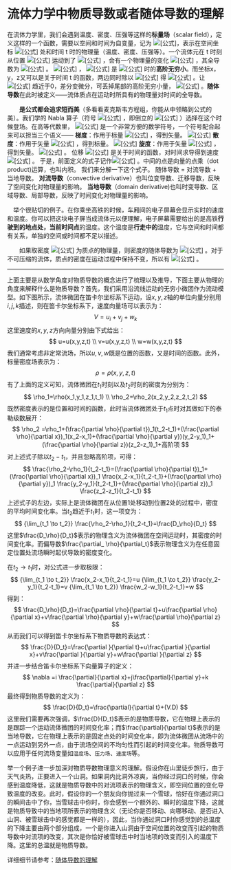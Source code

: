 # 流体力学中物质导数或者随体导数的理解

​		在流体力学里，我们会遇到温度、密度、压强等这样的**标量场**（scalar field），定义这样的一个函数，需要以空间和时间为自变量，记为 ![[公式]](https://www.zhihu.com/equation?tex=f%28x%2C+y%2C+z%2C+t%29)，表示在空间坐标 ![[公式]](https://www.zhihu.com/equation?tex=%28x%2C+y%2C+z%29) 处和时间 t 时的物理量（温度、密度、压强等）。一个流体元在 t 时刻从位置 ![[公式]](https://www.zhihu.com/equation?tex=%28x%2C+y%2C+z%29) 运动到了 ![[公式]](https://www.zhihu.com/equation?tex=%28x+%2B+%5CDelta+x%2C+y+%2B+%5CDelta+y%2C+z+%2B+%5CDelta+z%29) ，会有一个物理量的变化 ![[公式]](https://www.zhihu.com/equation?tex=%5CDelta+f) ，其全导数为 ![[公式]](https://www.zhihu.com/equation?tex=%5CDelta+f+%3D+%5Cfrac+%7B%5Cpartial+f%7D%7B%5Cpartial+x%7D+%5CDelta+x+%2B+%5Cfrac+%7B%5Cpartial+f%7D%7B%5Cpartial+y%7D+%5CDelta+y+%2B+%5Cfrac+%7B%5Cpartial+f%7D%7B%5Cpartial+z%7D+%5CDelta+z+%2B+%5Cfrac+%7B%5Cpartial+f%7D%7B%5Cpartial+t%7D+%5CDelta+t+%2B+o%28%5Crho%29) 。 ![[公式]](https://www.zhihu.com/equation?tex=%5Crho+%3D+%5Csqrt+%7B%28%5CDelta+x%29%5E2+%2B+%28%5CDelta+y%29%5E2+%2B+%28%5CDelta+z%29%5E2+%2B+%28%5CDelta+t%29%5E2%7D) ， ![[公式]](https://www.zhihu.com/equation?tex=o%28%5Crho%29) 是 ![[公式]](https://www.zhihu.com/equation?tex=%5Crho+%5Crightarrow+0) 时的**高阶无穷小**。而坐标x，y，z又可以是关于时间 t 的函数，两边同时除以 ![[公式]](https://www.zhihu.com/equation?tex=%5CDelta+t) 得 ![[公式]](https://www.zhihu.com/equation?tex=%5Cfrac+%7B%5CDelta+f%7D%7B%5CDelta+t%7D+%3D+%5Cfrac+%7B%5Cpartial+f%7D%7B%5Cpartial+x%7D+%5Cfrac+%7B%5CDelta+x%7D%7B%5CDelta+t%7D+%2B+%5Cfrac+%7B%5Cpartial+f%7D%7B%5Cpartial+y%7D+%5Cfrac+%7B%5CDelta+y%7D%7B%5CDelta+t%7D+%2B+%5Cfrac+%7B%5Cpartial+f%7D%7B%5Cpartial+z%7D+%5Cfrac+%7B%5CDelta+z%7D%7B%5CDelta+t%7D+%2B+%5Cfrac+%7B%5Cpartial+f%7D%7B%5Cpartial+t%7D+%2B+%5Cfrac+%7B+o%28%5Crho%29%7D%7B%5CDelta+t%7D) 。让 ![[公式]](https://www.zhihu.com/equation?tex=%5CDelta+t) 趋近于0，差分变微分，可丢掉尾部的高阶无穷小量， ![[公式]](https://www.zhihu.com/equation?tex=%5Cfrac+%7Bdf%7D%7Bdt%7D+%3D+%5Cfrac+%7B%5Cpartial+f%7D%7B%5Cpartial+x%7D+%5Cfrac+%7Bdx%7D%7Bdt%7D+%2B+%5Cfrac+%7B%5Cpartial+f%7D%7B%5Cpartial+y%7D++%5Cfrac+%7Bdy%7D%7Bdt%7D+%2B+%5Cfrac+%7B%5Cpartial+f%7D%7B%5Cpartial+z%7D++%5Cfrac+%7Bdz%7D%7Bdt%7D+%2B+%5Cfrac+%7B%5Cpartial+f%7D%7B%5Cpartial+t%7D) 。**随体导数**在此时被定义——流体质点在运动时所具有的物理量对时间的全导数。

　　**是公式都会追求短而美**（多看看麦克斯韦方程组，你能从中领略到公式的美）。我们学的 Nabla 算子（符号 ![[公式]](https://www.zhihu.com/equation?tex=%5Cnabla) ，即倒立的 ![[公式]](https://www.zhihu.com/equation?tex=%5CDelta) ）选择在这个时候登场。在高等代数里， ![[公式]](https://www.zhihu.com/equation?tex=%5Cnabla) 是一个非常方便的数学符号，一个符号配合起来可以担当三个语义——
**梯度**：作用于标量 ![[公式]](https://www.zhihu.com/equation?tex=f%28x%2C+y%2C+z%29) ，得到矢量。 ![[公式]](https://www.zhihu.com/equation?tex=grad+f+%3D+%5Cnabla+f+%3D+%28%5Cfrac+%7B%5Cpartial+f%7D%7B%5Cpartial+x%7D%2C+%5Cfrac+%7B%5Cpartial+f%7D%7B%5Cpartial+y%7D%2C+%5Cfrac+%7B%5Cpartial+f%7D%7B%5Cpartial+z%7D%29) 
**散度**：作用于矢量 ![[公式]](https://www.zhihu.com/equation?tex=%28f_x%2C+f_y%2C+f_z%29) ，得到标量。 ![[公式]](https://www.zhihu.com/equation?tex=div+%5Cvec+f+%3D+%5Cnabla+%5Ccdot++%5Cvec+f+%3D+%5Cfrac+%7B%5Cpartial+f_x%7D%7B%5Cpartial+x%7D+%2B+%5Cfrac+%7B%5Cpartial++f_y%7D%7B%5Cpartial+y%7D+%2B+%5Cfrac+%7B%5Cpartial++f_z%7D%7B%5Cpartial+z%7D) 
**旋度**：作用于矢量 ![[公式]](https://www.zhihu.com/equation?tex=%28f_x%2C+f_y%2C+f_z%29) ，得到矢量。 ![[公式]](https://www.zhihu.com/equation?tex=curl+%5Cvec+f+%3D+%5Cnabla+%5Ctimes++%5Cvec+f+%3D+%5Cbegin%7Bvmatrix%7D+%5Cvec+i+%26+%5Cvec+j+%26+%5Cvec+k+%5C%5C+%5Cfrac+%7B%5Cpartial%7D%7B%5Cpartial+x%7D+%26+%5Cfrac+%7B%5Cpartial%7D%7B%5Cpartial+y%7D+%26+%5Cfrac+%7B%5Cpartial%7D%7B%5Cpartial+z%7D+%5C%5C+f_x+%26+f_y+%26+f_z+%5Cend%7Bvmatrix%7D+%3D+%28%5Cfrac+%7B%5Cpartial+f_z%7D+%7B%5Cpartial+y%7D+-+%5Cfrac+%7B%5Cpartial++f_y%7D+%7B%5Cpartial+z%7D%2C+%5Cfrac+%7B%5Cpartial+f_x%7D+%7B%5Cpartial+z%7D+-+%5Cfrac+%7B%5Cpartial+f_z%7D+%7B%5Cpartial+x%7D%2C+%5Cfrac+%7B%5Cpartial+f_y%7D+%7B%5Cpartial+x%7D+-+%5Cfrac+%7B%5Cpartial+f_x%7D+%7B%5Cpartial+y%7D%29) 。
位移 ![[公式]](https://www.zhihu.com/equation?tex=%5Cvec+s+%3D+%28x%2C+y%2C+z%29) 是关于时间的函数，对时间求导得到速度 ![[公式]](https://www.zhihu.com/equation?tex=%5Cvec+v+%3D+%28%5Cfrac+%7Bdx%7D%7Bdt%7D%2C+%5Cfrac+%7Bdy%7D%7Bdt%7D%2C+%5Cfrac+%7Bdz%7D%7Bdt%7D%29) 。
 于是，前面定义的式子记作![[公式]](https://www.zhihu.com/equation?tex=%5Cfrac+%7Bdf%7D%7Bdt%7D+%3D+%5Cvec+v+%5Ccdot+%5Cnabla+f+%2B+%5Cfrac+%7B%5Cpartial+f%7D%7B%5Cpartial+t%7D) 。中间的点是向量的点乘（dot product)运算，也叫内积。
我们来分解一下这个式子。
随体导数 = 对流导数 + 当地导数。
**对流导数**（convective derivative）也叫位变导数、迁移导数，反映了空间变化对物理量的影响。
**当地导数**（domain derivative)也叫时变导数、区域导数、局部导数，反映了时间变化对物理量的影响。

　举个很贴切的例子。在你乘坐高铁的时候，车厢间的电子屏幕会显示实时的速度和温度。你可以把这块电子屏当成流体元以便理解，电子屏幕需要给出的是高铁**行驶到的地点处，当前时间点**的温度。这个温度是**行走中的**温度，它与空间和时间都有关系，单独的空间或时间都不足以描述。

　　如果取密度 ![[公式]](https://www.zhihu.com/equation?tex=%5Crho) 为质点的物理量，则密度的随体导数为 ![[公式]](https://www.zhihu.com/equation?tex=%5Cfrac+%7Bd%5Crho%7D+%7Bdt%7D) 。对于不可压缩的流体，质点的密度在运动过程中保持不变，所以有 ![[公式]](https://www.zhihu.com/equation?tex=%5Cfrac+%7Bd%5Crho%7D+%7Bdt%7D+%3D+0) 。

---

​	 上面主要是从数学角度对物质导数的概念进行了梳理以及推导，下面主要从物理的角度来解释什么是物质导数？首先，我们采用沿流线运动的无穷小微团作为流动模型。如下图所示，流体微团在笛卡尔坐标系下运动，设$x,y,z$轴的单位向量分别用$i,j,k$描述，则在笛卡尔坐标系下，速度向量场可以表示为：
$$
V=u_i+v_j+w_k
$$
这里速度的$x,y,z$方向向量分别由下式给出：
$$
u=u(x,y,z,t) \\
v=u(x,y,z,t) \\
w=w(x,y,z,t)
$$
我们通常考虑非定常流场，所以$u,v,w$既是位置的函数，又是时间的函数。此外，标量密度场表示为：
$$
\rho=\rho(x,y,z,t)
$$
有了上面的定义可知，流体微团在$t_1$时刻以及$t_2$时刻的密度为分别为：
$$
\rho_1=\rho(x_1,y_1,z_1,t_1) \\
\rho_2=\rho_2(x_2,y_2,z_2,t_2)
$$
既然密度表示的是位置和时间的函数，此时当流体微团处于$t_1$点时对其做如下的泰勒级数展开：
$$
\rho_2 =\rho_1+(\frac{\partial \rho}{\partial t})_1(t_2-t_1)+(\frac{\partial \rho}{\partial x})_1(x_2-x_1)+(\frac{\partial \rho}{\partial y})(y_2-y_1)_1+(\frac{\partial \rho}{\partial z})(z_2-z_1)_1+高阶项
$$
对上述式子除以$t_2-t_1$，并且忽略高阶项，可得：
$$
\frac{\rho_2-\rho_1}{t_2-t_1}=(\frac{\partial \rho}{\partial t})_1+(\frac{\partial \rho}{\partial x})_1 \frac{x_2-x_1}{t_2-t_1}+(\frac{\partial \rho}{\partial y})_1 \frac{y_2-y_1}{t_2-t_1}+(\frac{\partial \rho}{\partial z})_1 \frac{z_2-z_1}{t_2-t_1}
$$
上述式子的左边，实际上是流体微团在从位置1处移动到位置2处的过程中，密度的平均时间变化率。当$t_2$趋近于$t_1$时，这一项变为：
$$
{\lim_{t_1 \to t_2}} \frac{\rho_2-\rho_1}{t_2-t_1}=\frac{D_\rho}{D_t}
$$
这里$\frac{D_\rho}{D_t}$表示的物理含义为流体微团在空间运动时，其密度的时间变化率。而偏导数$\frac{\partial_ \rho}{\partial_t}$表示物理含义为在任意固定位置处流场瞬时起伏导致的密度变化。

在$t_2 \to t_1$时，对公式进一步取极限：
$$
{\lim_{t_1 \to t_2}} \frac{x_2-x_1}{t_2-t_1}=u
{\lim_{t_1 \to t_2}} \frac{y_2-y_1}{t_2-t_1}=v
{\lim_{t_1 \to t_2}} \frac{w_2-w_1}{t_2-t_1}=w
$$
得到：
$$
\frac{D_\rho}{D_t}=\frac{\partial \rho}{\partial t}+u\frac{\partial \rho}{\partial x}+v\frac{\partial \rho}{\partial y}+w\frac{\partial \rho}{\partial z}
$$
从而我们可以得到笛卡尔坐标系下物质导数的表达式：
$$
\frac{D}{D_t}=\frac{\partial }{\partial t}+u\frac{\partial }{\partial x}+v\frac{\partial }{\partial y}+w\frac{\partial }{\partial z}
$$
并进一步结合笛卡尔坐标系下向量算子的定义：
$$
\nabla =i \frac{\partial}{\partial x}+j\frac{\partial}{\partial y}+k \frac{\partial}{\partial z}
$$
最终得到物质导数的定义为：
$$
\frac{D}{D_t}=\frac{\partial}{\partial t}+(V.D)
$$
这里我们需要再次强调，$\frac{D}{D_t}$表示的是物质导数，它在物理上表示的是跟踪一个运动流体微团的时间变化率；而$\frac{\partial}{\partial t}$表示的是当地导数，它在物理上表示的是固定点处的时间变化率，即为流体微团从流场中的一点运动到另外一点，由于流场空间的不均匀性而引起的时间变化率。物质导数可以应用于任何流场变量如`温度场`、`压力场`、`速度场`等。

​		举一个例子进一步加深对物质导数物理意义的理解。假设你在山里徒步旅行，由于天气炎热，正要进入一个山洞。如果洞内比洞外凉爽，当你经过洞口的时候，你会感到温度降低，这就是物质导数中的对流项表示的物理含义，即空间位置的变化导致温度的改变。此时，假设你的一个朋友向你抛过来一个雪球，恰好在你通过洞口的瞬间击中了你，当雪球击中你时，你会感到一个额外的、瞬时的温度下降，这就是物质导致中的当地项所表示的物理含义（无论你是否移动、向哪移动、是否进入山洞、被雪球击中的感觉都是一样的），因此，当你通过洞口时你感觉到的总温度的下降主要由两个部分组成，一个是你进入山洞由于空间位置的改变而引起的物质导数中对流项的改变，其次是你恰好被雪球击中时当地项的改变而引入的温度下降。这里的总温就是物质导数。

详细细节请参考：[随体导数的理解](https://www.zhihu.com/question/26992291/answer/1448275421)
